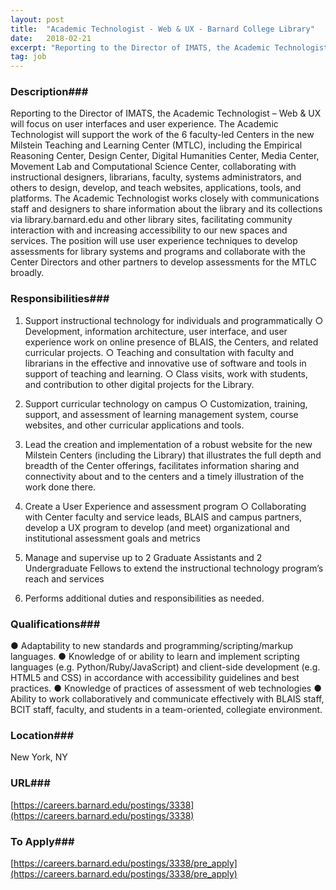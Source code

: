 ```yaml
---
layout: post
title:  "Academic Technologist - Web & UX - Barnard College Library"
date:   2018-02-21
excerpt: "Reporting to the Director of IMATS, the Academic Technologist – Web & UX will focus on user interfaces and user experience. The Academic Technologist will support the work of the 6 faculty-led Centers in the new Milstein Teaching and Learning Center (MTLC), including the Empirical Reasoning Center, Design Center, Digital..."
tag: job
---
```


### Description###

Reporting to the Director of IMATS, the Academic Technologist – Web & UX will focus on user interfaces and user experience. The Academic Technologist will support the work of the 6 faculty-led Centers in the new Milstein Teaching and Learning Center (MTLC), including the Empirical Reasoning Center, Design Center, Digital Humanities Center, Media Center, Movement Lab and Computational Science Center, collaborating with instructional designers, librarians, faculty, systems administrators, and others to design, develop, and teach websites, applications, tools, and platforms. The Academic Technologist works closely with communications staff and designers to share information about the library and its collections via library.barnard.edu and other library sites, facilitating community interaction with and increasing accessibility to our new spaces and services. The position will use user experience techniques to develop assessments for library systems and programs and collaborate with the Center Directors and other partners to develop assessments for the MTLC broadly.


### Responsibilities###

1. Support instructional technology for individuals and programmatically
○ Development, information architecture, user interface, and user experience work on online presence of BLAIS, the Centers, and related curricular projects.
○ Teaching and consultation with faculty and librarians in the effective and innovative use of software and tools in support of teaching and learning.
○ Class visits, work with students, and contribution to other digital projects for the Library.

2. Support curricular technology on campus
○ Customization, training, support, and assessment of learning management system, course websites, and other curricular applications and tools.

3. Lead the creation and implementation of a robust website for the new Milstein Centers (including the Library) that illustrates the full depth and breadth of the Center offerings, facilitates information sharing and connectivity about and to the centers and a timely illustration of the work done there.

4. Create a User Experience and assessment program
○ Collaborating with Center faculty and service leads, BLAIS and campus partners, develop a UX program to develop (and meet) organizational and institutional assessment goals and metrics

5. Manage and supervise up to 2 Graduate Assistants and 2 Undergraduate Fellows to extend the instructional technology program’s reach and services

6. Performs additional duties and responsibilities as needed.


### Qualifications###

● Adaptability to new standards and programming/scripting/markup languages.
● Knowledge of or ability to learn and implement scripting languages (e.g. Python/Ruby/JavaScript) and client-side development (e.g. HTML5 and CSS) in accordance with accessibility guidelines and best practices.
● Knowledge of practices of assessment of web technologies
● Ability to work collaboratively and communicate effectively with BLAIS staff, BCIT staff, faculty, and students in a team-oriented, collegiate environment.




### Location###

New York, NY


### URL###

[https://careers.barnard.edu/postings/3338](https://careers.barnard.edu/postings/3338)

### To Apply###

[https://careers.barnard.edu/postings/3338/pre_apply](https://careers.barnard.edu/postings/3338/pre_apply)






